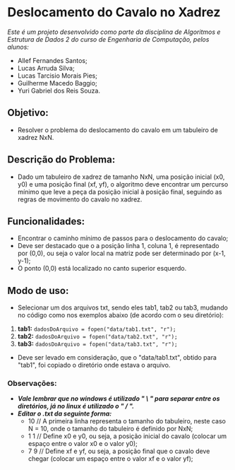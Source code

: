 # Deslocamento do Cavalo no Xadrez
*Este é um projeto desenvolvido como parte da disciplina de Algoritmos e Estrutura de Dados 2 do curso de Engenharia de Computação, pelos alunos:*
  - Allef Fernandes Santos;
  - Lucas Arruda Silva;
  - Lucas Tarcisio Morais Pies;
  - Guilherme Macedo Baggio;
  - Yuri Gabriel dos Reis Souza.

## Objetivo:
  - Resolver o problema do deslocamento do cavalo em um tabuleiro de xadrez NxN.

## Descrição do Problema:
 - Dado um tabuleiro de xadrez de tamanho NxN, uma posição inicial (x0, y0) e uma posição final (xf, yf), o algoritmo deve encontrar um percurso mínimo que leve a peça da posição inicial à posição final, seguindo as regras de movimento do cavalo no xadrez.

## Funcionalidades:
 - Encontrar o caminho mínimo de passos para o deslocamento do cavalo;
 - Deve ser destacado que o a posição linha 1, coluna 1, é representado por (0,0), ou seja o valor local na matriz pode ser determinado por (x-1, y-1);
 - O ponto (0,0) está localizado no canto superior esquerdo.

## Modo de uso:
 - Selecionar um dos arquivos txt, sendo eles tab1, tab2 ou tab3, mudando no código como nos exemplos abaixo (de acordo com o seu diretório):

  1. **tab1:**
      ```dadosDoArquivo = fopen("data/tab1.txt", "r");```
  3. **tab2:**
      ```dadosDoArquivo = fopen("data/tab2.txt", "r");```
  5. **tab3:**
      ```dadosDoArquivo = fopen("data/tab3.txt", "r");```

 - Deve ser levado em consideração, que o "data/tab1.txt", obtido para "tab1", foi copiado o diretório onde estava o arquivo.

  ### Observações:
  - ***Vale lembrar que no windows é utilizado " \ " para separar entre os diretórios, já no linux é utilizado o " / ".***
  - ***Editar o .txt da seguinte forma:***
    - 10     // A primeira linha representa o tamanho do tabuleiro, neste caso N = 10, onde o tamanho do tabuleiro é definido por NxN;
    - 1 1   // Define x0 e y0, ou seja, a posição inicial do cavalo (colocar um espaço entre o valor x0 e o valor y0);
    - 7 9   // Define xf e yf, ou seja, a posição final que o cavalo deve chegar (colocar um espaço entre o valor xf e o valor yf);

